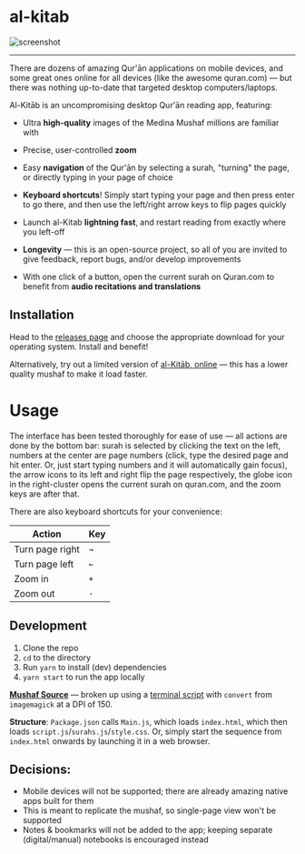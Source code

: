 # al-kitab

![screenshot](https://preview.ibb.co/iFnSk8/mockup.png)


--------

There are dozens of amazing Qur'ān applications on mobile devices, and some great ones online for all devices (like the awesome quran.com) — but there was nothing up-to-date that targeted desktop computers/laptops.

Al-Kitāb is an uncompromising desktop Qur'ān reading app, featuring:

* Ultra **high-quality** images of the Medina Mushaf millions are familiar with

* Precise, user-controlled **zoom**

* Easy **navigation** of the Qur'ān by selecting a surah, "turning" the page, or directly typing in your page of choice

* **Keyboard shortcuts**! Simply start typing your page and then press enter to go there, and then use the left/right arrow keys to flip pages quickly

* Launch al-Kitab **lightning fast**, and restart reading from exactly where you left-off

* **Longevity** — this is an open-source project, so all of you are invited to give feedback, report bugs, and/or develop improvements

* With one click of a button, open the current surah on Quran.com to benefit from **audio recitations and translations**

## Installation
Head to the [releases page](https://github.com/mr-islam/al-kitab/releases) and choose the appropriate download for your operating system. Install and benefit!

Alternatively, try out a limited version of [al-Kitāb, online](https://mr-islam.github.io/al-kitab/) — this has a lower quality mushaf to make it load faster.

# Usage

The interface has been tested thoroughly for ease of use — all actions are done by the bottom bar: surah is selected by clicking the text on the left, numbers at the center are page numbers (click, type the desired page and hit enter. Or, just start typing numbers and it will automatically gain focus), the arrow icons to its left and right flip the page respectively, the globe icon in the right-cluster opens the current surah on quran.com, and the zoom keys are after that. 

There are also keyboard shortcuts for your convenience:

| Action  | Key |
| ------------- | ------------- |
| Turn page right  | `→`  |
| Turn page left  | `←`  |
| Zoom in | `+` |
| Zoom out | `-` |

## Development
1. Clone the repo
2. `cd` to the directory 
3. Run `yarn` to install (dev) dependencies
4. `yarn start` to run the app locally

**[Mushaf Source](https://archive.org/details/ar_Mushaf_AlMadinah_new_TruePDF)** — broken up using a [terminal script](https://gist.github.com/mr-islam/67de74c60adb9d10057d9b83d19b5563) with `convert` from `imagemagick` at a DPI of 150.

**Structure**: `Package.json` calls `Main.js`, which loads `index.html`, which then loads `script.js`/`surahs.js`/`style.css`. Or, simply start the sequence from `index.html` onwards by launching it in a web browser.

## Decisions:

- Mobile devices will not be supported; there are already amazing native apps built for them 
- This is meant to replicate the mushaf, so single-page view won't be supported
- Notes & bookmarks will not be added to the app; keeping separate (digital/manual) notebooks is encouraged instead
  
